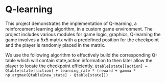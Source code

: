 # Q-learning

This project demonstrates the implementation of Q-learning, a reinforcement learning algorithm, in a custom game environment. The project includes various modules for game logic, graphics, Q-learning
the game involves a 5x5 matrix with a predefined position for the checkpoint and the player is randomly placed in the matrix. 

We use the following algorithm to effectively build the corresponding Q-table which will contain state,action information to then later allow the player to locate the checkpoint efficiently.
```Qtable[state][action] = Qtable[state][action] + learning_rate * (reward + gamma * np.argmax(Qtable[new_state] - Qtable[state]))```
